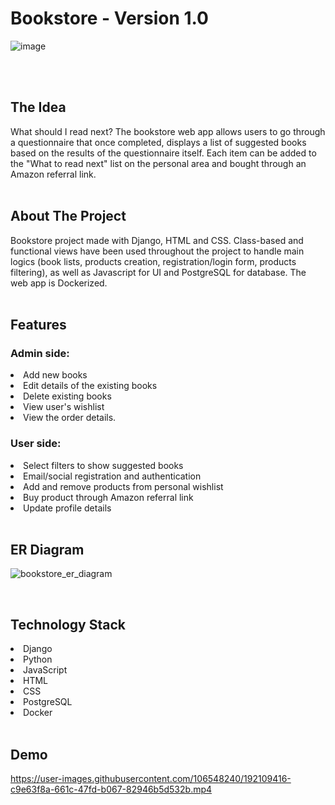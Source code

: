 # Bookstore - Version 1.0
![image](https://user-images.githubusercontent.com/106548240/192108743-f6edd6f2-357f-490b-aa59-93dbdd99082d.png)

<br/>
<br/>

## The Idea 
What should I read next? The bookstore web app allows users to go through a questionnaire that once completed, displays a list of suggested books based on the results of the questionnaire itself. Each item can be added to the "What to read next" list on the personal area and bought through an Amazon referral link.
<br/>
<br/>

## About The Project
Bookstore project made with Django, HTML and CSS. Class-based and functional views have been used throughout the project to handle main logics (book lists, products creation, registration/login form, products filtering), as well as Javascript for UI and PostgreSQL for database. The web app is Dockerized.
<br/>
<br/>

## Features
### Admin side:
<li>Add new books
<li>Edit details of the existing books
<li>Delete existing books
<li>View user's wishlist
<li>View the order details.

### User side:
<li>Select filters to show suggested books
<li>Email/social registration and authentication
<li>Add and remove products from personal wishlist
<li>Buy product through Amazon referral link
<li>Update profile details
<br/>
<br/>

## ER Diagram
![bookstore_er_diagram](https://user-images.githubusercontent.com/106548240/192107686-dee46cec-6f55-4e03-a6fa-3edbb88746c8.png)

<br/>

## Technology Stack
<li>Django
<li>Python
<li>JavaScript
<li>HTML
<li>CSS
<li>PostgreSQL
<li>Docker
<br/>
<br/>

## Demo
https://user-images.githubusercontent.com/106548240/192109416-c9e63f8a-661c-47fd-b067-82946b5d532b.mp4

